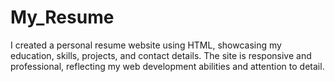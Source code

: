 # My_Resume
I created a personal resume website using HTML, showcasing my education, skills, projects, and contact details. The site is responsive and professional, reflecting my web development abilities and attention to detail.
